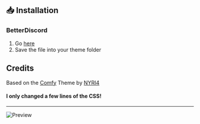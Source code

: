 ## 📥 Installation

### BetterDiscord

1. Go [here](https://hypeddomi.github.io/BetterDiscordStuff/Themes/Squared/Squared.theme.css)
2. Save the file into your theme folder

## Credits

Based on the [Comfy](https://github.com/NYRI4/Comfy) Theme by [NYRI4](https://github.com/NYRI4)
#### I only changed a few lines of the CSS!
---
![Preview](https://hypeddomi.github.io/BetterDiscordStuff/Themes/Squared/UI.png)

